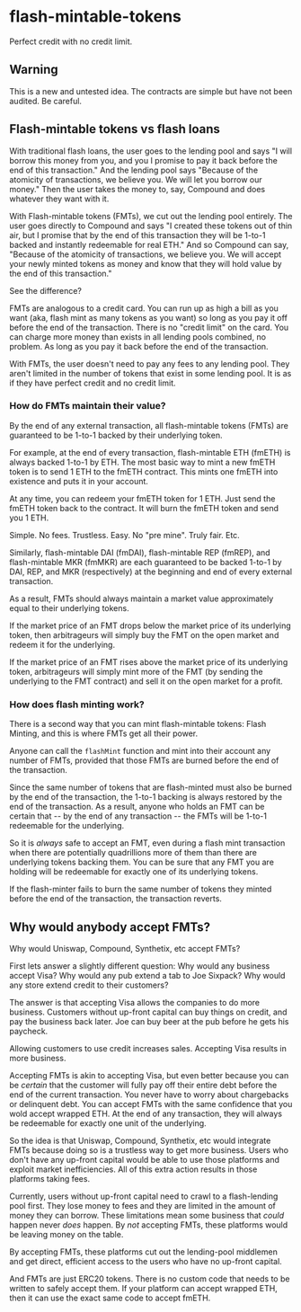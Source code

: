 # flash-mintable-tokens

Perfect credit with no credit limit.

## Warning

This is a new and untested idea. The contracts are simple but have not been audited. Be careful.

## Flash-mintable tokens vs flash loans

With traditional flash loans, the user goes to the lending pool and says "I will borrow this money from you, and you I promise to pay it back before the end of this transaction." And the lending pool says "Because of the atomicity of transactions, we believe you. We will let you borrow our money." Then the user takes the money to, say, Compound and does whatever they want with it.

With Flash-mintable tokens (FMTs), we cut out the lending pool entirely. The user goes directly to Compound and says "I created these tokens out of thin air, but I promise that by the end of this transaction they will be 1-to-1 backed and instantly redeemable for real ETH." And so Compound can say, "Because of the atomicity of transactions, we believe you. We will accept your newly minted tokens as money and know that they will hold value by the end of this transaction."

See the difference?

FMTs are analogous to a credit card. You can run up as high a bill as you want (aka, flash mint as many tokens as you want) so long as you pay it off before the end of the transaction. There is no "credit limit" on the card. You can charge more money than exists in all lending pools combined, no problem. As long as you pay it back before the end of the transaction.

With FMTs, the user doesn't need to pay any fees to any lending pool. They aren't limited in the number of tokens that exist in some lending pool. It is as if they have perfect credit and no credit limit.

### How do FMTs maintain their value?

By the end of any external transaction, all flash-mintable tokens (FMTs) are guaranteed to be 1-to-1 backed by their underlying token.

For example, at the end of every transaction, flash-mintable ETH (fmETH) is always backed 1-to-1 by ETH. The most basic way to mint a new fmETH token is to send 1 ETH to the fmETH contract. This mints one fmETH into existence and puts it in your account.

At any time, you can redeem your fmETH token for 1 ETH. Just send the fmETH token back to the contract. It will burn the fmETH token and send you 1 ETH.

Simple. No fees. Trustless. Easy. No "pre mine". Truly fair. Etc.

Similarly, flash-mintable DAI (fmDAI), flash-mintable REP (fmREP), and flash-mintable MKR (fmMKR) are each guaranteed to be backed 1-to-1 by DAI, REP, and MKR (respectively) at the beginning and end of every external transaction.

As a result, FMTs should always maintain a market value approximately equal to their underlying tokens.

If the market price of an FMT drops below the market price of its underlying token, then arbitrageurs will simply buy the FMT on the open market and redeem it for the underlying.

If the market price of an FMT rises above the market price of its underlying token, arbitrageurs will simply mint more of the FMT (by sending the underlying to the FMT contract) and sell it on the open market for a profit.


### How does flash minting work?

There is a second way that you can mint flash-mintable tokens: Flash Minting, and this is where FMTs get all their power.

Anyone can call the `flashMint` function and mint into their account any number of FMTs, provided that those FMTs are burned before the end of the transaction.

Since the same number of tokens that are flash-minted must also be burned by the end of the transaction, the 1-to-1 backing is always restored by the end of the transaction. As a result, anyone who holds an FMT can be certain that -- by the end of any transaction -- the FMTs will be 1-to-1 redeemable for the underlying.

So it is _always_ safe to accept an FMT, even during a flash mint transaction when there are potentially quadrillions more of them than there are underlying tokens backing them. You can be sure that any FMT you are holding will be redeemable for exactly one of its underlying tokens.

If the flash-minter fails to burn the same number of tokens they minted before the end of the transaction, the transaction reverts.

## Why would anybody accept FMTs?

Why would Uniswap, Compound, Synthetix, etc accept FMTs?

First lets answer a slightly different question: Why would any business accept Visa? Why would any pub extend a tab to Joe Sixpack? Why would any store extend credit to their customers?

The answer is that accepting Visa allows the companies to do more business. Customers without up-front capital can buy things on credit, and pay the business back later. Joe can buy beer at the pub before he gets his paycheck.

Allowing customers to use credit increases sales. Accepting Visa results in more business.

Accepting FMTs is akin to accepting Visa, but even better because you can be _certain_ that the customer will fully pay off their entire debt before the end of the current transaction. You never have to worry about chargebacks or delinquent debt. You can accept FMTs with the same confidence that you wold accept wrapped ETH. At the end of any transaction, they will always be redeemable for exactly one unit of the underlying.

So the idea is that Uniswap, Compound, Synthetix, etc would integrate FMTs because doing so is a trustless way to get more business. Users who don't have any up-front capital would be able to use those platforms and exploit market inefficiencies. All of this extra action results in those platforms taking fees.

Currently, users without up-front capital need to crawl to a flash-lending pool first. They lose money to fees and they are limited in the amount of money they can borrow. These limitations mean some business that _could_ happen never _does_ happen. By _not_ accepting FMTs, these platforms would be leaving money on the table.

By accepting FMTs, these platforms cut out the lending-pool middlemen and get direct, efficient access to the users who have no up-front capital.

And FMTs are just ERC20 tokens. There is no custom code that needs to be written to safely accept them. If your platform can accept wrapped ETH, then it can use the exact same code to accept fmETH.

